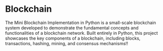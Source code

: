 # Blockchain

The Mini Blockchain Implementation in Python is a small-scale blockchain system developed to demonstrate the fundamental concepts and functionalities of a blockchain network. Built entirely in Python, this project showcases the key components of a blockchain, including blocks, transactions, hashing, mining, and consensus mechanisms!!
